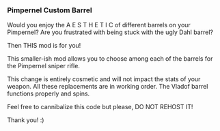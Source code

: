 ### Pimpernel Custom Barrel

Would you enjoy the A E S T H E T I C of different barrels on your Pimpernel?
Are you frustrated with being stuck with the ugly Dahl barrel?

Then THIS mod is for you!

This smaller-ish mod allows you to choose among each of the barrels for the Pimpernel sniper rifle.

This change is entirely cosmetic and will not impact the stats of your weapon.
All these replacements are in working order. The Vladof barrel functions properly and spins.

Feel free to cannibalize this code but please, DO NOT REHOST IT!

Thank you! :)
